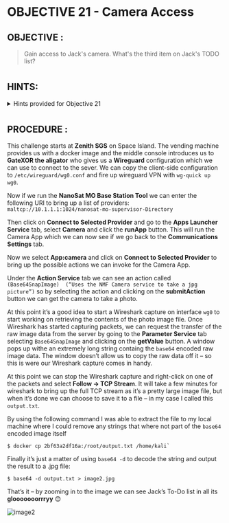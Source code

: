 # OBJECTIVE 21 - Camera Access #

## OBJECTIVE : ##
>Gain access to Jack's camera. What's the third item on Jack's TODO list?
#  

## HINTS: ##
<details>
  <summary>Hints provided for Objective 21</summary>
  
>-	-	In his hubris, Wombley revealed that he thinks you won't be able to access the satellite's "Supervisor Directory". There must be a good reason he mentioned that specifically, and a way to access it. He also said there's someone else masterminding the whole plot. There must be a way to discover who that is using the nanosat.
</details>

#  

## PROCEDURE : ##
This challenge starts at **Zenith SGS** on Space Island.  The vending machine provides us with a docker image and the middle console introduces us to **GateXOR the aligator** who gives us a **Wireguard** configuration which we can use to connect to the sever.  We can copy the client-side configuration to `/etc/wireguard/wg0.conf` and fire up wireguard VPN with `wg-quick up wg0`.

Now if we run the **NanoSat MO Base Station Tool** we can enter the following URI to bring up a list of providers: `maltcp://10.1.1.1:1024/nanosat-mo-supervisor-Directory`

Then click on **Connect to Selected Provider** and go to the **Apps Launcher Service** tab, select **Camera** and click the **runApp** button.  This will run the Camera App which we can now see if we go back to the **Communications Settings** tab.

Now we select **App:camera** and click on **Connect to Selected Provider** to bring up the possible actions we can invoke for the Camera App.

Under the **Action Service** tab we can see an action called `(Base64SnapImage)  (“Uses the NMF Camera service to take a jpg picture”)` so by selecting the action and clicking on the **submitAction** button we can get the camera to take a photo.

At this point it’s a good idea to start a Wireshark capture on interface `wg0` to start working on retrieving the contents of the photo image file.  Once Wireshark has started capturing packets, we can request the transfer of the raw image data from the server by going to the **Parameter Service** tab selecting `Base64SnapImage` and clicking on the **getValue** button.  A window pops up withe an extremely long string containg the `base64` encoded raw image data.  The window doesn’t allow us to copy the raw data off it – so this is were our Wireshark capture comes in handy.

At this point we can stop the Wireshark capture and right-click on one of the packets and select **Follow -> TCP Stream**.  It will take a few minutes for wireshark to bring up the full TCP stream as it’s a pretty large image file, but when it’s done we can choose to save it to a file – in my case I called this `output.txt`.

By using the following command I was able to extract the file to my local machine where I could remove any strings that where not part of the `base64` encoded image itself
```
$ docker cp 2bf63a2df16a:/root/output.txt /home/kali`
```

Finally it’s just a matter of using `base64 -d` to decode the string and output the result to a .jpg file:
```
$ base64 -d output.txt > image2.jpg
```
That’s it – by zooming in to the image we can see Jack’s To-Do list in all its **glooooooorrryy** 😊


![image2](https://github.com/beta-j/SANS-Holiday-Hack-Challenge-2023/assets/60655500/3802ee8f-2a04-474d-931a-9ac5dbe3376a)
